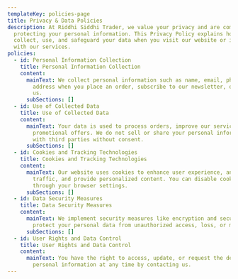 ```yaml
---
templateKey: policies-page
title: Privacy & Data Policies
description: At Riddhi Siddhi Trader, we value your privacy and are committed to
  protecting your personal information. This Privacy Policy explains how we
  collect, use, and safeguard your data when you visit our website or interact
  with our services.
policies:
  - id: Personal Information Collection
    title: Personal Information Collection
    content:
      mainText: We collect personal information such as name, email, phone number, and
        address when you place an order, subscribe to our newsletter, or contact
        us.
      subSections: []
  - id: Use of Collected Data
    title: Use of Collected Data
    content:
      mainText: Your data is used to process orders, improve our services, and send
        promotional offers. We do not sell or share your personal information
        with third parties without consent.
      subSections: []
  - id: Cookies and Tracking Technologies
    title: Cookies and Tracking Technologies
    content:
      mainText: Our website uses cookies to enhance user experience, analyze site
        traffic, and provide personalized content. You can disable cookies
        through your browser settings.
      subSections: []
  - id: Data Security Measures
    title: Data Security Measures
    content:
      mainText: We implement security measures like encryption and secure servers to
        protect your personal data from unauthorized access, loss, or misuse.
      subSections: []
  - id: User Rights and Data Control
    title: User Rights and Data Control
    content:
      mainText: You have the right to access, update, or request the deletion of your
        personal information at any time by contacting us.
---
```

